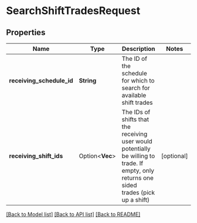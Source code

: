 # SearchShiftTradesRequest

## Properties

Name | Type | Description | Notes
------------ | ------------- | ------------- | -------------
**receiving_schedule_id** | **String** | The ID of the schedule for which to search for available shift trades | 
**receiving_shift_ids** | Option<**Vec<String>**> | The IDs of shifts that the receiving user would potentially be willing to trade. If empty, only returns one sided trades (pick up a shift) | [optional]

[[Back to Model list]](../README.md#documentation-for-models) [[Back to API list]](../README.md#documentation-for-api-endpoints) [[Back to README]](../README.md)


